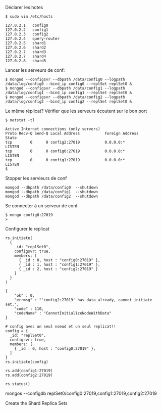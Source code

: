 Déclarer les hotes
```
$ sudo vim /etc/hosts
```

```
127.0.2.1   config0
127.0.2.2   config1
127.0.2.3   config2
127.0.2.4   query-router
127.0.2.5   shard1
127.0.2.6   shard2
127.0.2.7   shard3
127.0.2.7   shard4
127.0.2.8   shard5

```
Lancer les serveurs de conf:
```
$ mongod --configsvr --dbpath /data/config0 --logpath /data/log/config0 --bind_ip config0 --replSet replSet0 &
$ mongod --configsvr --dbpath /data/config1 --logpath /data/log/config1 --bind_ip config1 --replSet replSet0 &
$ mongod --configsvr --dbpath /data/config2 --logpath /data/log/config2 --bind_ip config2 --replSet replSet0 &
```
Le même réplicat?
Vérifier que les serveurs écoutent sur le bon port
```
$ netstat -tl

Active Internet connections (only servers)
Proto Recv-Q Send-Q Local Address           Foreign Address         State      
tcp        0      0 config2:27019           0.0.0.0:*               LISTEN     
tcp        0      0 config0:27019           0.0.0.0:*               LISTEN     
tcp        0      0 config1:27019           0.0.0.0:*               LISTEN
$
```

Stopper les servieurs de conf
```
mongod --dbpath /data/config0  --shutdown
mongod --dbpath /data/config1  --shutdown
mongod --dbpath /data/config2  --shutdown
```
Se connecter à un serveur de conf
```
$ mongo config0:27019
>
```
Configurer le replicat
```
rs.initiate(
  {
    _id: "replSet0",
    configsvr: true,
    members: [
      { _id : 0, host : "config0:27019" },
      { _id : 1, host : "config1:27019" },
      { _id : 2, host : "config2:27019" }
    ]
  }
)

{
	"ok" : 0,
	"errmsg" : "'config2:27019' has data already, cannot initiate set.",
	"code" : 110,
	"codeName" : "CannotInitializeNodeWithData"
}

# config avec un seul noeud et un seul replicat!!
config = {
  _id: "replSet0",
  configsvr: true,
  members: [
    { _id : 0, host : "config0:27019" },
  ]
}
rs.initiate(config)

rs.add(config1:27019)
rs.add(config2:27019)

rs.status()
```

mongos --configdb replSet0/config0:27019,config1:27019,config2:27019


Create the Shard Replica Sets
